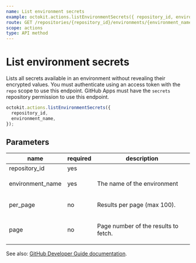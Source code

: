 ```yaml
---
name: List environment secrets
example: octokit.actions.listEnvironmentSecrets({ repository_id, environment_name })
route: GET /repositories/{repository_id}/environments/{environment_name}/secrets
scope: actions
type: API method
---
```


# List environment secrets

Lists all secrets available in an environment without revealing their encrypted values. You must authenticate using an access token with the `repo` scope to use this endpoint. GitHub Apps must have the `secrets` repository permission to use this endpoint.

```js
octokit.actions.listEnvironmentSecrets({
  repository_id,
  environment_name,
});
```

## Parameters

<table>
  <thead>
    <tr>
      <th>name</th>
      <th>required</th>
      <th>description</th>
    </tr>
  </thead>
  <tbody>
    <tr><td>repository_id</td><td>yes</td><td>

</td></tr>
<tr><td>environment_name</td><td>yes</td><td>

The name of the environment

</td></tr>
<tr><td>per_page</td><td>no</td><td>

Results per page (max 100).

</td></tr>
<tr><td>page</td><td>no</td><td>

Page number of the results to fetch.

</td></tr>
  </tbody>
</table>

See also: [GitHub Developer Guide documentation](https://docs.github.com/rest/reference/actions#list-environment-secrets).
